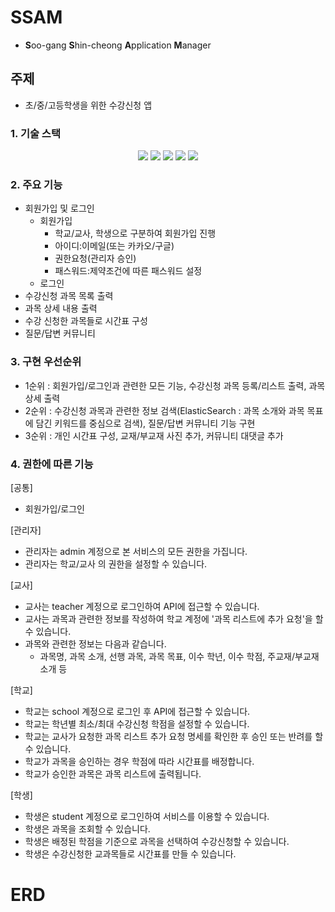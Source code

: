 # SSAM
- **S**oo-gang **S**hin-cheong **A**pplication **M**anager

## 주제
- 초/중/고등학생을 위한 수강신청 앱


### 1. 기술 스택
<div align=center> 
  <img src="https://img.shields.io/badge/java-007396?style=for-the-badge&logo=java&logoColor=white"> 
  <img src="https://img.shields.io/badge/spring-6DB33F?style=for-the-badge&logo=spring&logoColor=white"> 
  <img src="https://img.shields.io/badge/mysql-4479A1?style=for-the-badge&logo=mysql&logoColor=white">
  <img src="https://img.shields.io/badge/elasticsearch-F05032?style=for-the-badge&logo=git&logoColor=white"> 
  <img src="https://img.shields.io/badge/git-F05032?style=for-the-badge&logo=git&logoColor=white">
</div>

### 2. 주요 기능
- 회원가입 및 로그인
    - 회원가입
        - 학교/교사, 학생으로 구분하여 회원가입 진행
        - 아이디:이메일(또는 카카오/구글)
        - 권한요청(관리자 승인)
        - 패스워드:제약조건에 따른 패스워드 설정
    - 로그인
- 수강신청 과목 목록 출력
- 과목 상세 내용 출력
- 수강 신청한 과목들로 시간표 구성
- 질문/답변 커뮤니티

### 3. 구현 우선순위
- 1순위 : 회원가입/로그인과 관련한 모든 기능, 수강신청 과목 등록/리스트 출력, 과목 상세 출력
- 2순위 : 수강신청 과목과 관련한 정보 검색(ElasticSearch : 과목 소개와 과목 목표에 담긴 키워드를 중심으로 검색), 질문/답변 커뮤니티 기능 구현
- 3순위 : 개인 시간표 구성, 교재/부교재 사진 추가, 커뮤니티 대댓글 추가

### 4. 권한에 따른 기능

[공통]
- 회원가입/로그인

[관리자]
- 관리자는 admin 계정으로 본 서비스의 모든 권한을 가집니다.
- 관리자는 학교/교사 의 권한을 설정할 수 있습니다.

[교사]
- 교사는 teacher 계정으로 로그인하여 API에 접근할 수 있습니다.
- 교사는 과목과 관련한 정보를 작성하여 학교 계정에 '과목 리스트에 추가 요청'을 할 수 있습니다.
- 과목와 관련한 정보는 다음과 같습니다.
    - 과목명, 과목 소개, 선행 과목, 과목 목표, 이수 학년, 이수 학점, 주교재/부교재 소개 등

[학교]
- 학교는 school 계정으로 로그인 후 API에 접근할 수 있습니다.
- 학교는 학년별 최소/최대 수강신청 학점을 설정할 수 있습니다.
- 학교는 교사가 요청한 과목 리스트 추가 요청 명세를 확인한 후 승인 또는 반려를 할 수 있습니다.
- 학교가 과목을 승인하는 경우 학점에 따라 시간표를 배정합니다.
- 학교가 승인한 과목은 과목 리스트에 출력됩니다.

[학생]
- 학생은 student 계정으로 로그인하여 서비스를 이용할 수 있습니다.
- 학생은 과목을 조회할 수 있습니다.
- 학생은 배정된 학점을 기준으로 과목을 선택하여 수강신청할 수 있습니다.
- 학생은 수강신청한 교과목들로 시간표를 만들 수 있습니다.

# ERD
